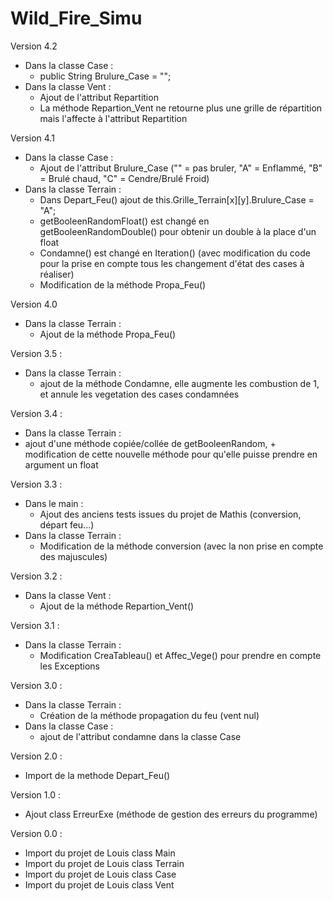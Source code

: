 # Wild_Fire_Simu

Version 4.2
- Dans la classe Case :
   - public String Brulure_Case = "";
- Dans la classe Vent :
   - Ajout de l'attribut Repartition
   - La méthode Repartion_Vent ne retourne plus une grille de répartition mais l'affecte à l'attribut Repartition

Version 4.1
- Dans la classe Case :
   - Ajout de l'attribut Brulure_Case ("" = pas bruler, "A" = Enflammé, "B" = Brulé chaud, "C" = Cendre/Brulé Froid)
- Dans la classe Terrain :
   - Dans Depart_Feu() ajout de this.Grille_Terrain[x][y].Brulure_Case = "A";
   - getBooleenRandomFloat() est changé en getBooleenRandomDouble() pour obtenir un double à la place d'un float
   - Condamne() est changé en Iteration() (avec modification du code pour la prise en compte tous les changement d'état des cases à réaliser)
   - Modification de la méthode Propa_Feu()

Version 4.0
- Dans la classe Terrain :
   - Ajout de la méthode Propa_Feu()

 Version 3.5 :
 - Dans la classe Terrain :
   - ajout de la méthode Condamne, elle augmente les combustion de 1, et annule les vegetation des cases condamnées
   
 Version 3.4 :
 - Dans la classe Terrain :
  - ajout d'une méthode copiée/collée de getBooleenRandom, + modification de cette nouvelle méthode pour qu'elle puisse prendre en argument un float 

Version 3.3 :
- Dans le main :
  - Ajout des anciens tests issues du projet de Mathis (conversion, départ feu...)
- Dans la classe Terrain : 
  - Modification de la méthode conversion (avec la non prise en compte des majuscules)  
 
Version 3.2 :
- Dans la classe Vent :
  - Ajout de la méthode Repartion_Vent()

Version 3.1 :
- Dans la classe Terrain :
  - Modification CreaTableau() et Affec_Vege() pour prendre en compte les Exceptions

Version 3.0 :
- Dans la classe Terrain :
  - Création de la méthode propagation du feu (vent nul)
- Dans la classe Case :
  - ajout de l'attribut condamne dans la classe Case
  
Version 2.0 :
- Import de la methode Depart_Feu()

Version 1.0 :
- Ajout class ErreurExe (méthode de gestion des erreurs du programme)

Version 0.0 :
- Import du projet de Louis class Main
- Import du projet de Louis class Terrain
- Import du projet de Louis class Case
- Import du projet de Louis class Vent
